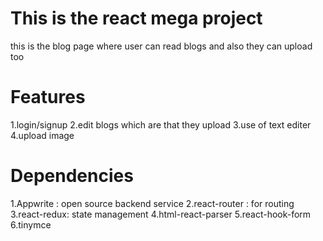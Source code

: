 # This is the react mega project 

this is the blog page where user can read blogs and also they can upload too

# Features
1.login/signup
2.edit blogs which are that they upload 
3.use of text editer
4.upload image

# Dependencies

1.Appwrite : open source backend service 
2.react-router : for routing
3.react-redux: state management 
4.html-react-parser
5.react-hook-form
6.tinymce
